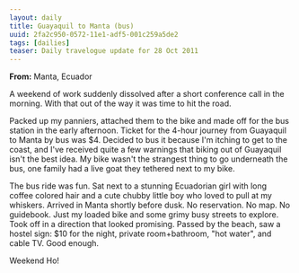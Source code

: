 ```yaml
---
layout: daily
title: Guayaquil to Manta (bus)
uuid: 2fa2c950-0572-11e1-adf5-001c259a5de2
tags: [dailies]
teaser: Daily travelogue update for 28 Oct 2011
---
```


**From:** Manta, Ecuador

A weekend of work suddenly dissolved after a short conference call in the
morning. With that out of the way it was time to hit the road.

Packed up my panniers, attached them to the bike and made off for the bus station in the early afternoon. Ticket for the 4-hour journey from Guayaquil to Manta by bus was $4. Decided to bus it because I'm itching to get to the coast, and I've received quite a few warnings that biking out of Guayaquil isn't the best idea. My bike wasn't the strangest thing to go underneath the bus, one family had a live goat they tethered next to my bike.

The bus ride was fun. Sat next to a stunning Ecuadorian girl with long coffee colored hair and a cute chubby little boy who loved to pull at my whiskers. Arrived in Manta shortly before dusk. No reservation. No map. No guidebook.
Just my loaded bike and some grimy busy streets to explore. Took off in
a direction that looked promising. Passed by the beach, saw a hostel sign: $10 for
the night, private room+bathroom, "hot water", and cable TV. Good enough.

Weekend Ho!

